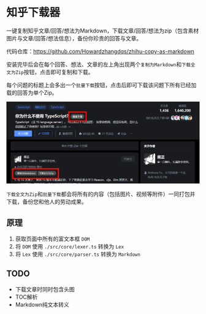 # 知乎下载器

一键复制知乎文章/回答/想法为Markdown，下载文章/回答/想法为zip（包含素材图片与文章/回答/想法信息），备份你珍贵的回答与文章。

代码仓库：<https://github.com/Howardzhangdqs/zhihu-copy-as-markdown>


安装完毕后会在每个回答、想法、文章的左上角出现两个`复制为Markdown`和`下载全文为Zip`按钮，点击即可复制和下载。

每个问题的标题上会多出一个`批量下载`按钮，点击后即可下载该问题下所有已经加载的回答为单个Zip。

![截图](https://github.com/Howardzhangdqs/zhihu-copy-as-markdown/raw/main/resources/screenshot1.png)

`下载全文为Zip`和`批量下载`都会将所有的内容（包括图片、视频等附件）一同打包并下载，备份您和他人的劳动成果。


## 原理

1. 获取页面中所有的富文本框 `DOM`
2. 将 `DOM` 使用 `./src/core/lexer.ts` 转换为 `Lex`
3. 将 `Lex` 使用 `./src/core/parser.ts` 转换为 `Markdown`


## TODO

- 下载文章时同时包含头图
- TOC解析
- Markdown纯文本转义

